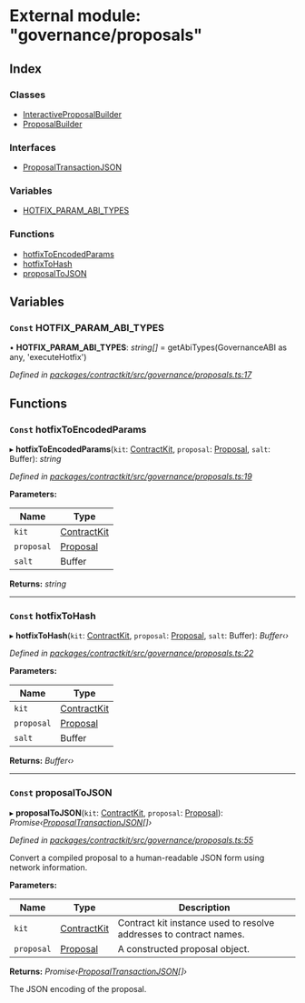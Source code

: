 # External module: "governance/proposals"

## Index

### Classes

* [InteractiveProposalBuilder](../classes/_governance_proposals_.interactiveproposalbuilder.md)
* [ProposalBuilder](../classes/_governance_proposals_.proposalbuilder.md)

### Interfaces

* [ProposalTransactionJSON](../interfaces/_governance_proposals_.proposaltransactionjson.md)

### Variables

* [HOTFIX_PARAM_ABI_TYPES](_governance_proposals_.md#const-hotfix_param_abi_types)

### Functions

* [hotfixToEncodedParams](_governance_proposals_.md#const-hotfixtoencodedparams)
* [hotfixToHash](_governance_proposals_.md#const-hotfixtohash)
* [proposalToJSON](_governance_proposals_.md#const-proposaltojson)

## Variables

### `Const` HOTFIX_PARAM_ABI_TYPES

• **HOTFIX_PARAM_ABI_TYPES**: *string[]* = getAbiTypes(GovernanceABI as any, 'executeHotfix')

*Defined in [packages/contractkit/src/governance/proposals.ts:17](https://github.com/celo-org/celo-monorepo/blob/master/packages/contractkit/src/governance/proposals.ts#L17)*

## Functions

### `Const` hotfixToEncodedParams

▸ **hotfixToEncodedParams**(`kit`: [ContractKit](../classes/_kit_.contractkit.md), `proposal`: [Proposal](_wrappers_governance_.md#proposal), `salt`: Buffer): *string*

*Defined in [packages/contractkit/src/governance/proposals.ts:19](https://github.com/celo-org/celo-monorepo/blob/master/packages/contractkit/src/governance/proposals.ts#L19)*

**Parameters:**

Name | Type |
------ | ------ |
`kit` | [ContractKit](../classes/_kit_.contractkit.md) |
`proposal` | [Proposal](_wrappers_governance_.md#proposal) |
`salt` | Buffer |

**Returns:** *string*

___

### `Const` hotfixToHash

▸ **hotfixToHash**(`kit`: [ContractKit](../classes/_kit_.contractkit.md), `proposal`: [Proposal](_wrappers_governance_.md#proposal), `salt`: Buffer): *Buffer‹›*

*Defined in [packages/contractkit/src/governance/proposals.ts:22](https://github.com/celo-org/celo-monorepo/blob/master/packages/contractkit/src/governance/proposals.ts#L22)*

**Parameters:**

Name | Type |
------ | ------ |
`kit` | [ContractKit](../classes/_kit_.contractkit.md) |
`proposal` | [Proposal](_wrappers_governance_.md#proposal) |
`salt` | Buffer |

**Returns:** *Buffer‹›*

___

### `Const` proposalToJSON

▸ **proposalToJSON**(`kit`: [ContractKit](../classes/_kit_.contractkit.md), `proposal`: [Proposal](_wrappers_governance_.md#proposal)): *Promise‹[ProposalTransactionJSON](../interfaces/_governance_proposals_.proposaltransactionjson.md)[]›*

*Defined in [packages/contractkit/src/governance/proposals.ts:55](https://github.com/celo-org/celo-monorepo/blob/master/packages/contractkit/src/governance/proposals.ts#L55)*

Convert a compiled proposal to a human-readable JSON form using network information.

**Parameters:**

Name | Type | Description |
------ | ------ | ------ |
`kit` | [ContractKit](../classes/_kit_.contractkit.md) | Contract kit instance used to resolve addresses to contract names. |
`proposal` | [Proposal](_wrappers_governance_.md#proposal) | A constructed proposal object. |

**Returns:** *Promise‹[ProposalTransactionJSON](../interfaces/_governance_proposals_.proposaltransactionjson.md)[]›*

The JSON encoding of the proposal.
